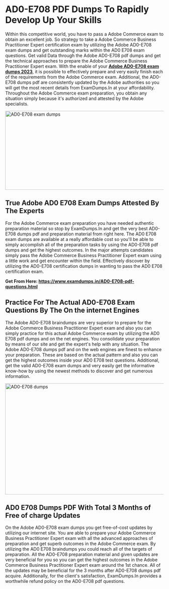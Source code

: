 <h1><strong>AD0-E708 PDF Dumps To Rapidly Develop Up Your Skills</strong></h1>
<p>Within this competitive world, you have to pass a Adobe Commerce exam to obtain an excellent job. So strategy to take a Adobe Commerce Business Practitioner Expert certification exam by utilizing the Adobe AD0-E708 exam dumps and get outstanding marks within the AD0 E708 exam questions. Get valid Data through the Adobe AD0-E708 pdf dumps and get the technical approaches to prepare the Adobe Commerce Business Practitioner Expert exam. With the enable of your <strong><a href="https://www.examdumps.in/AD0-E708-pdf-questions.html">Adobe AD0-E708 exam dumps 2023</a></strong>, it is possible to effectively prepare and very easily finish each of the requirements from the Adobe Commerce exam. Additional, the AD0-E708 dumps pdf are consistently updated by the Adobe authorities so you will get the most recent details from ExamDumps.In at your affordability. Throughout the Adobe Commerce exam preparation, you obtain any situation simply because it's authorized and attested by the Adobe specialists.</p>
<p><img src="https://i.ibb.co/zxJwW90/Copy-of-Online-Classes-Twitter-header-post-Made-with-Poster-My-Wall-1.png" alt="AD0-E708 exam dumps" width="750" height="250" /></p>
<h2><strong>True Adobe AD0 E708 Exam Dumps Attested By The Experts</strong></h2>
<p>For the Adobe Commerce exam preparation you have needed authentic preparation material so stop by ExamDumps.In and get the very best AD0-E708 dumps pdf and preparation material from right here. The AD0 E708 exam dumps are available at a really affordable cost so you'll be able to simply accomplish all of the preparation tasks by using the AD0-E708 pdf dumps and get the highest outcomes. In the major attempts candidates simply pass the Adobe Commerce Business Practitioner Expert exam using a little work and get encounter within the field. Effectively discover by utilizing the AD0-E708 certification dumps in wanting to pass the AD0 E708 certification exam.</p>
<p><strong>Get From Here:&nbsp;<a href="https://www.examdumps.in/AD0-E708-pdf-questions.html">https://www.examdumps.in/AD0-E708-pdf-questions.html</a></strong></p>
<h2><strong>Practice For The Actual AD0-E708 Exam Questions By The On the internet Engines</strong></h2>
<p>The Adobe AD0-E708 braindumps are very superior to prepare for the Adobe Commerce Business Practitioner Expert exam and also you can simply practice for this actual Adobe Commerce exam by utilizing the AD0 E708 pdf dumps and on the net engines. You consolidate your preparation by means of our site and get the expert's help with any situation. The Adobe AD0-E708 dumps pdf and on the web engines are finest to enhance your preparation. These are based on the actual pattern and also you can get the highest outcomes inside your AD0 E708 test questions. Additional, get the valid AD0-E708 exam dumps and very easily get the informative know-how by using the newest methods to discover and get numerous information.</p>
<p><a href="https://www.examdumps.in/AD0-E708-pdf-questions.html"><img src="https://i.ibb.co/QkNtdwY/Copy-of-Zoom-Online-Classes-Facebook-Share-Po-Made-with-Poster-My-Wall-1.jpg" alt="AD0-E708 dumps" width="670" height="352" /></a></p>
<h2><strong>AD0 E708 Dumps PDF With Total 3 Months of Free of charge Updates</strong></h2>
<p>On the Adobe AD0-E708 exam dumps you get free-of-cost updates by utilizing our internet site. You are able to prepare your Adobe Commerce Business Practitioner Expert exam with all the advanced approaches of preparation and get superb outcomes in the Adobe Commerce exam. By utilizing the AD0 E708 braindumps you could reach all of the targets of preparation. All the AD0-E708 preparation material and given updates are very beneficial for you so you can get the highest outcomes in the Adobe Commerce Business Practitioner Expert exam around the 1st chance. All of the updates may be beneficial for the 3 months after AD0-E708 dumps pdf acquire. Additionally, for the client's satisfaction, ExamDumps.In provides a worthwhile refund policy on the AD0-E708 pdf questions.</p>
